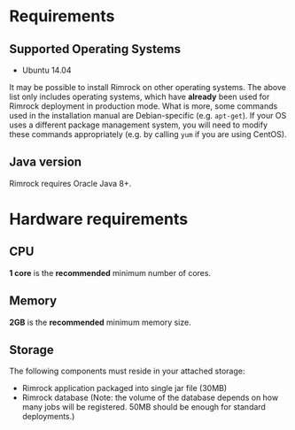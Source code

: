 # Requirements

## Supported Operating Systems

- Ubuntu 14.04

It may be possible to install Rimrock on other operating systems. The above list only includes
operating systems, which have **already** been used for Rimrock deployment in production mode. What is more,
some commands used in the installation manual are Debian-specific (e.g. `apt-get`). If your OS uses a different
package management system, you will need to modify these commands appropriately (e.g. by calling `yum` if you are using CentOS).

## Java version

Rimrock requires Oracle Java 8+.

# Hardware requirements

## CPU

**1 core** is the **recommended** minimum number of cores.

## Memory

**2GB** is the **recommended** minimum memory size.

## Storage

The following components must reside in your attached storage:

- Rimrock application packaged into single jar file (30MB)
- Rimrock database (Note: the volume of the database depends on how many jobs will be registered. 
50MB should be enough for standard deployments.)